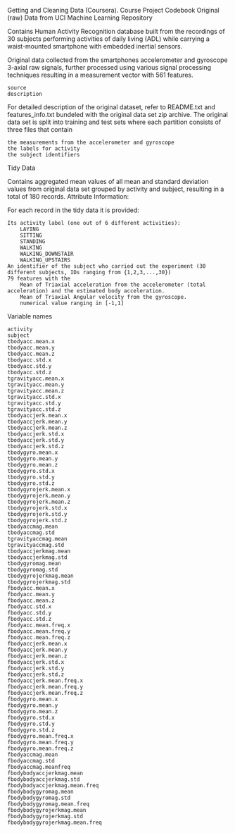 Getting and Cleaning Data (Coursera). Course Project Codebook
Original (raw) Data from UCI Machine Learning Repository

Contains Human Activity Recognition database built from the recordings of 30 subjects performing activities of daily living (ADL) while carrying a waist-mounted smartphone with embedded inertial sensors.

Original data collected from the smartphones accelerometer and gyroscope 3-axial raw signals, further processed using various signal processing techniques resulting in a measurement vector with 561 features.

    source
    description

For detailed description of the original dataset, refer to README.txt and features_info.txt bundeled with the original data set zip archive. The original data set is split into training and test sets where each partition consists of three files that contain

    the measurements from the accelerometer and gyroscope
    the labels for activity
    the subject identifiers

Tidy Data

Contains aggregated mean values of all mean and standard deviation values from original data set grouped by activity and subject, resulting in a total of 180 records.
Attribute Information:

For each record in the tidy data it is provided:

    Its activity label (one out of 6 different activities):
        LAYING
        SITTING
        STANDING
        WALKING
        WALKING_DOWNSTAIR
        WALKING_UPSTAIRS
    An identifier of the subject who carried out the experiment (30 different subjects, IDs ranging from {1,2,3,...,30})
    79 features with the
        Mean of Triaxial acceleration from the accelerometer (total acceleration) and the estimated body acceleration.
        Mean of Triaxial Angular velocity from the gyroscope.
        numerical value ranging in [-1,1]

Variable names

    activity
    subject
    tbodyacc.mean.x
    tbodyacc.mean.y
    tbodyacc.mean.z
    tbodyacc.std.x
    tbodyacc.std.y
    tbodyacc.std.z
    tgravityacc.mean.x
    tgravityacc.mean.y
    tgravityacc.mean.z
    tgravityacc.std.x
    tgravityacc.std.y
    tgravityacc.std.z
    tbodyaccjerk.mean.x
    tbodyaccjerk.mean.y
    tbodyaccjerk.mean.z
    tbodyaccjerk.std.x
    tbodyaccjerk.std.y
    tbodyaccjerk.std.z
    tbodygyro.mean.x
    tbodygyro.mean.y
    tbodygyro.mean.z
    tbodygyro.std.x
    tbodygyro.std.y
    tbodygyro.std.z
    tbodygyrojerk.mean.x
    tbodygyrojerk.mean.y
    tbodygyrojerk.mean.z
    tbodygyrojerk.std.x
    tbodygyrojerk.std.y
    tbodygyrojerk.std.z
    tbodyaccmag.mean
    tbodyaccmag.std
    tgravityaccmag.mean
    tgravityaccmag.std
    tbodyaccjerkmag.mean
    tbodyaccjerkmag.std
    tbodygyromag.mean
    tbodygyromag.std
    tbodygyrojerkmag.mean
    tbodygyrojerkmag.std
    fbodyacc.mean.x
    fbodyacc.mean.y
    fbodyacc.mean.z
    fbodyacc.std.x
    fbodyacc.std.y
    fbodyacc.std.z
    fbodyacc.mean.freq.x
    fbodyacc.mean.freq.y
    fbodyacc.mean.freq.z
    fbodyaccjerk.mean.x
    fbodyaccjerk.mean.y
    fbodyaccjerk.mean.z
    fbodyaccjerk.std.x
    fbodyaccjerk.std.y
    fbodyaccjerk.std.z
    fbodyaccjerk.mean.freq.x
    fbodyaccjerk.mean.freq.y
    fbodyaccjerk.mean.freq.z
    fbodygyro.mean.x
    fbodygyro.mean.y
    fbodygyro.mean.z
    fbodygyro.std.x
    fbodygyro.std.y
    fbodygyro.std.z
    fbodygyro.mean.freq.x
    fbodygyro.mean.freq.y
    fbodygyro.mean.freq.z
    fbodyaccmag.mean
    fbodyaccmag.std
    fbodyaccmag.meanfreq
    fbodybodyaccjerkmag.mean
    fbodybodyaccjerkmag.std
    fbodybodyaccjerkmag.mean.freq
    fbodybodygyromag.mean
    fbodybodygyromag.std
    fbodybodygyromag.mean.freq
    fbodybodygyrojerkmag.mean
    fbodybodygyrojerkmag.std
    fbodybodygyrojerkmag.mean.freq
